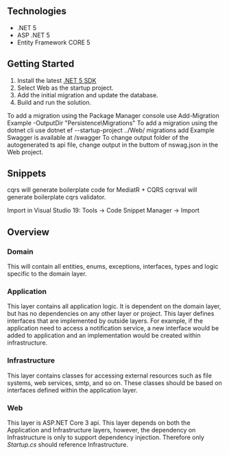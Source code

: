 ## Technologies

- .NET 5
- ASP .NET 5
- Entity Framework CORE 5

## Getting Started

1. Install the latest [.NET 5 SDK](https://dotnet.microsoft.com/download)
2. Select Web as the startup project.
3. Add the initial migration and update the database.
4. Build and run the solution.

To add a migration using the Package Manager console use Add-Migration Example -OutputDir "Persistence\Migrations"
To add a migration using the dotnet cli use dotnet ef --startup-project ../Web/ migrations add Example
Swagger is available at /swagger
To change output folder of the autogenerated ts api file, change output in the buttom of nswag.json in the Web project.

## Snippets

cqrs will generate boilerplate code for MediatR + CQRS
cqrsval will generate boilerplate cqrs validator.

Import in Visual Studio 19:
Tools -> Code Snippet Manager -> Import

## Overview

### Domain

This will contain all entities, enums, exceptions, interfaces, types and logic specific to the domain layer.

### Application

This layer contains all application logic. It is dependent on the domain layer, but has no dependencies on any other layer or project. This layer defines interfaces that are implemented by outside layers. For example, if the application need to access a notification service, a new interface would be added to application and an implementation would be created within infrastructure.

### Infrastructure

This layer contains classes for accessing external resources such as file systems, web services, smtp, and so on. These classes should be based on interfaces defined within the application layer.

### Web

This layer is ASP.NET Core 3 api. This layer depends on both the Application and Infrastructure layers, however, the dependency on Infrastructure is only to support dependency injection. Therefore only _Startup.cs_ should reference Infrastructure.
